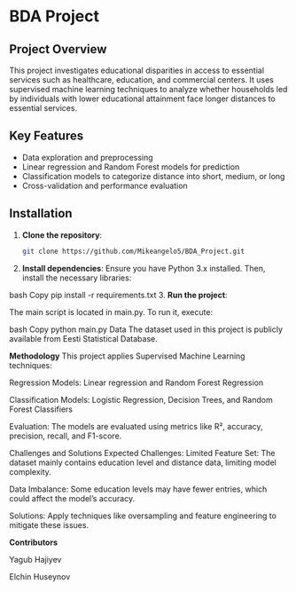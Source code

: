 # BDA Project

## Project Overview
This project investigates educational disparities in access to essential services such as healthcare, education, and commercial centers. It uses supervised machine learning techniques to analyze whether households led by individuals with lower educational attainment face longer distances to essential services.

## Key Features
- Data exploration and preprocessing
- Linear regression and Random Forest models for prediction
- Classification models to categorize distance into short, medium, or long
- Cross-validation and performance evaluation

## Installation

1. **Clone the repository**:
   ```bash
   git clone https://github.com/Mikeangelo5/BDA_Project.git


2. **Install dependencies**:
Ensure you have Python 3.x installed. Then, install the necessary libraries:

bash
Copy
pip install -r requirements.txt
3. **Run the project**:

The main script is located in main.py. To run it, execute:

bash
Copy
python main.py
Data
The dataset used in this project is publicly available from Eesti Statistical Database.

**Methodology**
This project applies Supervised Machine Learning techniques:

Regression Models: Linear regression and Random Forest Regression

Classification Models: Logistic Regression, Decision Trees, and Random Forest Classifiers

Evaluation: The models are evaluated using metrics like R², accuracy, precision, recall, and F1-score.

Challenges and Solutions
Expected Challenges:
Limited Feature Set: The dataset mainly contains education level and distance data, limiting model complexity.

Data Imbalance: Some education levels may have fewer entries, which could affect the model’s accuracy.

Solutions:
Apply techniques like oversampling and feature engineering to mitigate these issues.

**Contributors**

Yagub Hajiyev

Elchin Huseynov
